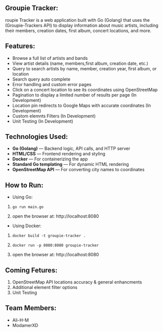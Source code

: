 ## Groupie Tracker:

roupie Tracker is a web application built with Go (Golang) that uses the (Groupie-Trackers API) to display information about
music artists, including their members, creation dates, first album, concert locations, and more.

## Features:

- Browse a full list of artists and bands  
- View artist details (name, members,first album, creation date, etc.)  
- Query to search artists by name, member, creation year, first album, or location
- Search query auto complete 
- Error handling and custom error pages
- Click on a concert location to see its coordinates using OpenStreetMap 
- Pagination to display a limited number of results per page (In Development)
- Location pin redirects to Google Maps with accurate coordinates (In Development)
- Custom elemnts Filters (In Development)
- Unit Testing (In Development)

## Technologies Used:

- **Go (Golang)** — Backend logic, API calls, and HTTP server  
- **HTML/CSS** — Frontend rendering and styling  
- **Docker** — For containerizing the app  
- **Standard Go templating** — For dynamic HTML rendering   
- **OpenStreetMap API** — For converting city names to coordinates

## How to Run:

* Using Go: 

1. `go run main.go`

2. open the browser at: http://localhost:8080

* Using Docker:

1. `docker build -t groupie-tracker .`

2. `docker run -p 8080:8080 groupie-tracker`  

3.  open the browser at: http://localhost:8080

## Coming Fetures:

1. OpenStreetMap API locations accuracy & general enhancments
2. Additional element filter options
3. Unit Testing

## Team Members:

- Ali-H-M
- ModamerXD
